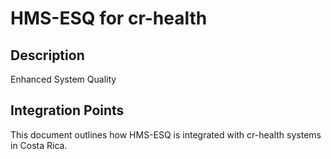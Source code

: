 # HMS-ESQ for cr-health

## Description

Enhanced System Quality

## Integration Points

This document outlines how HMS-ESQ is integrated with cr-health systems in Costa Rica.
